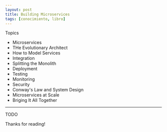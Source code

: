 ```yaml
---
layout: post
title: Building Microservices
tags: [conocimiento, libro]
---
```


<!--Resumen-->

Topics 

- Microservices
- THe Evolutionary Architect
- How to Model Services
- Integration
- Splitting the Monolith
- Deployment
- Testing
- Monitoring
- Security
- Conway's Law and System Design
- Microservices at Scale
- Briging It All Together

---

<!--more-->
TODO
  
Thanks for reading!